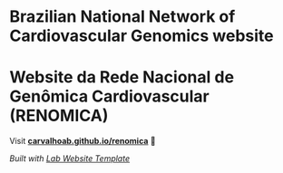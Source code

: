
# Brazilian National Network of Cardiovascular Genomics website
# Website da Rede Nacional de Genômica Cardiovascular (RENOMICA)

Visit **[carvalhoab.github.io/renomica](https://carvalhoab.github.io/renomica)** 🚀

_Built with [Lab Website Template](https://greene-lab.gitbook.io/lab-website-template-docs)_
